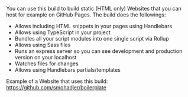 You can use this build to build static (HTML only) Websites that you can host for example on GitHub Pages. The build does the followings:

- Allows including HTML snippets in your pages using Handlebars
- Allows using TypeScript in your project
- Bundles all your script modules into one single script via Rollup
- Allows using Sass files
- Runs an express server so you can see development and production version on your localhost
- Watches files for changes
- Allows using Handlebars partials/templates

Example of a Website that uses this build: 
https://github.com/smohadjer/boilerplate
